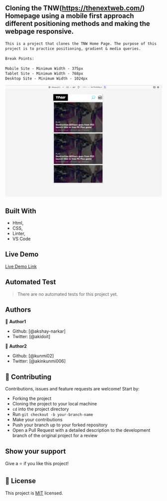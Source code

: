 ## Cloning the TNW(https://thenextweb.com/) Homepage using a mobile first approach different positioning methods and making the webpage responsive.

    This is a project that clones the TNW Home Page. The purpose of this project is to practice positioning, gradient & media queries.

    Break Points:

    Mobile Site - Minimum Width - 375px
    Tablet Site - Minimum Width - 768px
    Desktop Site - Minimum Width - 1024px

![Screenshot](assets/iphoneshot.png "Screenshot of mobile first site")

## Built With

- Html,
- CSS,
- Linter,
- VS Code

## Live Demo

[Live Demo Link](https://rawcdn.githack.com/kunmi02/TNW/9171f381f7d7de94da429eb20ed7bf61195167b0/index.html)

## Automated Test

> There are no automated tests for this project yet.

## Authors

👤 **Author1**

- Github: [@akshay-narkar]
- Twitter: [@akidoit]

👤 **Author2**

- Github: [@kunmi02]
- Twitter: [@akinkunmi006]

## 🤝 Contributing

Contributions, issues and feature requests are welcome! Start by:

- Forking the project
- Cloning the project to your local machine
- `cd` into the project directory
- Run `git checkout -b your-branch-name`
- Make your contributions
- Push your branch up to your forked repository
- Open a Pull Request with a detailed description to the development branch of the original project for a review

## Show your support

Give a :star: if you like this project!

## 📝 License

This project is [MIT](https://opensource.org/licenses/MIT) licensed.
